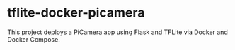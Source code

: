 # tflite-docker-picamera
This project deploys a PiCamera app using Flask and TFLite via Docker and Docker Compose.
